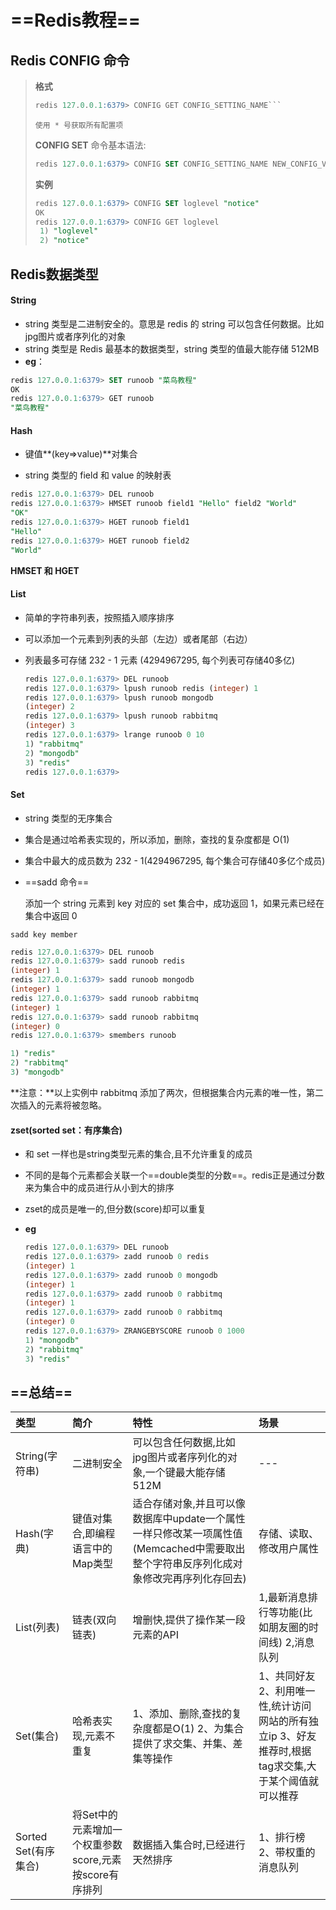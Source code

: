 # **==Redis教程==**

## **Redis CONFIG 命令**
> **格式**
>
> ```sql
> redis 127.0.0.1:6379> CONFIG GET CONFIG_SETTING_NAME```
> ```
> ```使用 * 号获取所有配置项```
>
> **CONFIG SET** 命令基本语法:
>
> ```sql
> redis 127.0.0.1:6379> CONFIG SET CONFIG_SETTING_NAME NEW_CONFIG_VALUE
> ```
> **实例**
>
> ```sql
> redis 127.0.0.1:6379> CONFIG SET loglevel "notice"
> OK
> redis 127.0.0.1:6379> CONFIG GET loglevel
>  1) "loglevel"
>  2) "notice"

## **Redis数据类型**

#### **String**

+ string 类型是二进制安全的。意思是 redis 的 string 可以包含任何数据。比如jpg图片或者序列化的对象
+ string 类型是 Redis 最基本的数据类型，string 类型的值最大能存储 512MB
+ **eg**：

```sql
redis 127.0.0.1:6379> SET runoob "菜鸟教程"
OK
redis 127.0.0.1:6379> GET runoob
"菜鸟教程"
```

#### **Hash**

+ 键值**(key=>value)**对集合

+  string 类型的 field 和 value 的映射表

  ```sql
  redis 127.0.0.1:6379> DEL runoob
  redis 127.0.0.1:6379> HMSET runoob field1 "Hello" field2 "World"
  "OK"
  redis 127.0.0.1:6379> HGET runoob field1
  "Hello"
  redis 127.0.0.1:6379> HGET runoob field2
  "World"
  ```

  **HMSET   和	HGET**

#### **List**

+ 简单的字符串列表，按照插入顺序排序

+ 可以添加一个元素到列表的头部（左边）或者尾部（右边）

+ 列表最多可存储 232 - 1 元素 (4294967295, 每个列表可存储40多亿)

  ```sql
  redis 127.0.0.1:6379> DEL runoob
  redis 127.0.0.1:6379> lpush runoob redis (integer) 1
  redis 127.0.0.1:6379> lpush runoob mongodb
  (integer) 2
  redis 127.0.0.1:6379> lpush runoob rabbitmq
  (integer) 3
  redis 127.0.0.1:6379> lrange runoob 0 10
  1) "rabbitmq"
  2) "mongodb"
  3) "redis"
  redis 127.0.0.1:6379>
  ```

#### **Set**

+ string 类型的无序集合

+ 集合是通过哈希表实现的，所以添加，删除，查找的复杂度都是 O(1)

+ 集合中最大的成员数为 232 - 1(4294967295, 每个集合可存储40多亿个成员)

+ ==sadd 命令==

  添加一个 string 元素到 key 对应的 set 集合中，成功返回 1，如果元素已经在集合中返回 0

```
sadd key member
```

```sql
redis 127.0.0.1:6379> DEL runoob
redis 127.0.0.1:6379> sadd runoob redis
(integer) 1
redis 127.0.0.1:6379> sadd runoob mongodb
(integer) 1
redis 127.0.0.1:6379> sadd runoob rabbitmq
(integer) 1
redis 127.0.0.1:6379> sadd runoob rabbitmq
(integer) 0
redis 127.0.0.1:6379> smembers runoob

1) "redis"
2) "rabbitmq"
3) "mongodb"
```

**注意：**以上实例中 rabbitmq 添加了两次，但根据集合内元素的唯一性，第二次插入的元素将被忽略。

#### **zset(sorted set：有序集合)**

+ 和 set 一样也是string类型元素的集合,且不允许重复的成员

+ 不同的是每个元素都会关联一个==double类型的分数==。redis正是通过分数来为集合中的成员进行从小到大的排序

+ zset的成员是唯一的,但分数(score)却可以重复

+ **eg**

  ```sql
  redis 127.0.0.1:6379> DEL runoob
  redis 127.0.0.1:6379> zadd runoob 0 redis
  (integer) 1
  redis 127.0.0.1:6379> zadd runoob 0 mongodb
  (integer) 1
  redis 127.0.0.1:6379> zadd runoob 0 rabbitmq
  (integer) 1
  redis 127.0.0.1:6379> zadd runoob 0 rabbitmq
  (integer) 0
  redis 127.0.0.1:6379> ZRANGEBYSCORE runoob 0 1000
  1) "mongodb"
  2) "rabbitmq"
  3) "redis"
  ```

## ==**总结**==

| 类型                 | 简介                                                   | 特性                                                         | 场景                                                         |
| :------------------- | :----------------------------------------------------- | :----------------------------------------------------------- | :----------------------------------------------------------- |
| String(字符串)       | 二进制安全                                             | 可以包含任何数据,比如jpg图片或者序列化的对象,一个键最大能存储512M | ---                                                          |
| Hash(字典)           | 键值对集合,即编程语言中的Map类型                       | 适合存储对象,并且可以像数据库中update一个属性一样只修改某一项属性值(Memcached中需要取出整个字符串反序列化成对象修改完再序列化存回去) | 存储、读取、修改用户属性                                     |
| List(列表)           | 链表(双向链表)                                         | 增删快,提供了操作某一段元素的API                             | 1,最新消息排行等功能(比如朋友圈的时间线) 2,消息队列          |
| Set(集合)            | 哈希表实现,元素不重复                                  | 1、添加、删除,查找的复杂度都是O(1) 2、为集合提供了求交集、并集、差集等操作 | 1、共同好友 2、利用唯一性,统计访问网站的所有独立ip 3、好友推荐时,根据tag求交集,大于某个阈值就可以推荐 |
| Sorted Set(有序集合) | 将Set中的元素增加一个权重参数score,元素按score有序排列 | 数据插入集合时,已经进行天然排序                              | 1、排行榜 2、带权重的消息队列                                |
